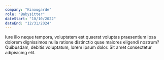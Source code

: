 ```yaml
---
company: "Kinougarde"
role: "Babysitter"
dateStart: "10/10/2022"
dateEnd: "12/31/2024"
---
```


Iure illo neque tempora, voluptatem est quaerat voluptas praesentium ipsa dolorem dignissimos nulla ratione distinctio quae maiores eligendi nostrum? Quibusdam, debitis voluptatum, lorem ipsum dolor. Sit amet consectetur adipisicing elit.
